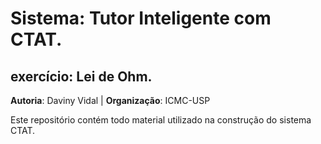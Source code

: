 # Sistema: Tutor Inteligente com CTAT.
## exercício: Lei de Ohm.

**Autoria**: Daviny Vidal | **Organização**: ICMC-USP <br>

Este repositório contém todo material utilizado na construção do sistema CTAT.

